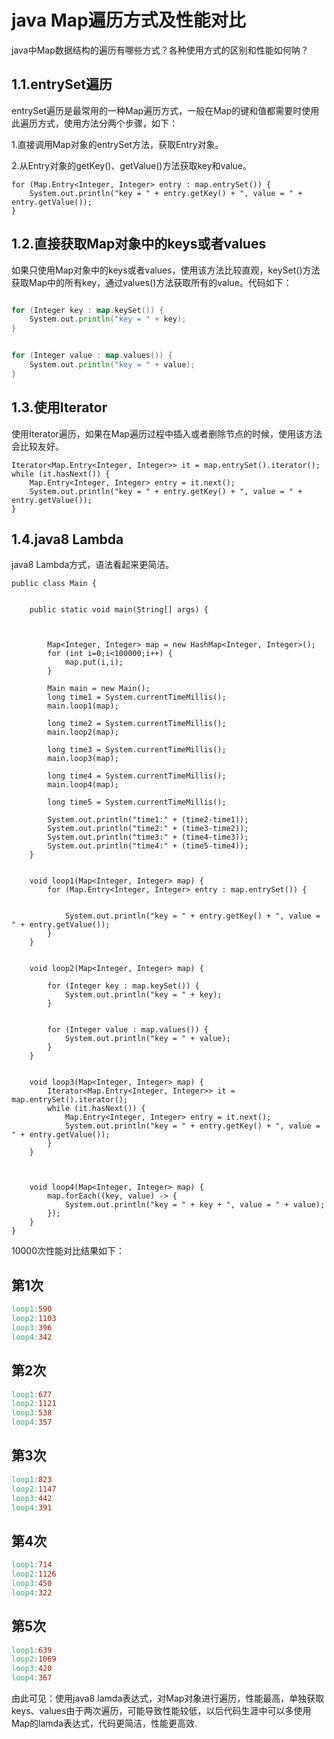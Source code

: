 # java Map遍历方式及性能对比
java中Map数据结构的遍历有哪些方式？各种使用方式的区别和性能如何呐？

1.1.entrySet遍历
--------------

entrySet遍历是最常用的一种Map遍历方式，一般在Map的键和值都需要时使用此遍历方式，使用方法分两个步骤，如下：

1.直接调用Map对象的entrySet方法，获取Entry对象。

2.从Entry对象的getKey()、getValue()方法获取key和value。

```less
for (Map.Entry<Integer, Integer> entry : map.entrySet()) {
    System.out.println("key = " + entry.getKey() + ", value = " + entry.getValue());
}

```

1.2.直接获取Map对象中的keys或者values
---------------------------

如果只使用Map对象中的keys或者values，使用该方法比较直观，keySet()方法获取Map中的所有key，通过values()方法获取所有的value。代码如下：

```go

for (Integer key : map.keySet()) {
    System.out.println("key = " + key);
}


for (Integer value : map.values()) {
    System.out.println("key = " + value);
}

```

1.3.使用Iterator
--------------

使用Iterator遍历，如果在Map遍历过程中插入或者删除节点的时候，使用该方法会比较友好。

```vbnet
Iterator<Map.Entry<Integer, Integer>> it = map.entrySet().iterator();
while (it.hasNext()) {
    Map.Entry<Integer, Integer> entry = it.next();
    System.out.println("key = " + entry.getKey() + ", value = " + entry.getValue());
}

```

1.4.java8 Lambda
----------------

java8 Lambda方式，语法看起来更简洁。

```arduino
public class Main {


    public static void main(String[] args) {

   
        
        Map<Integer, Integer> map = new HashMap<Integer, Integer>();
        for (int i=0;i<100000;i++) {
            map.put(i,i);
        }

        Main main = new Main();
        long time1 = System.currentTimeMillis();
        main.loop1(map);

        long time2 = System.currentTimeMillis();
        main.loop2(map);

        long time3 = System.currentTimeMillis();
        main.loop3(map);

        long time4 = System.currentTimeMillis();
        main.loop4(map);

        long time5 = System.currentTimeMillis();

        System.out.println("time1:" + (time2-time1));
        System.out.println("time2:" + (time3-time2));
        System.out.println("time3:" + (time4-time3));
        System.out.println("time4:" + (time5-time4));
    }

    
    void loop1(Map<Integer, Integer> map) {
        for (Map.Entry<Integer, Integer> entry : map.entrySet()) {


            System.out.println("key = " + entry.getKey() + ", value = " + entry.getValue());
        }
    }

    
    void loop2(Map<Integer, Integer> map) {
        
        for (Integer key : map.keySet()) {
            System.out.println("key = " + key);
        }

        
        for (Integer value : map.values()) {
            System.out.println("key = " + value);
        }
    }

    
    void loop3(Map<Integer, Integer> map) {
        Iterator<Map.Entry<Integer, Integer>> it = map.entrySet().iterator();
        while (it.hasNext()) {
            Map.Entry<Integer, Integer> entry = it.next();
            System.out.println("key = " + entry.getKey() + ", value = " + entry.getValue());
        }
    }

    
    
    void loop4(Map<Integer, Integer> map) {
        map.forEach((key, value) -> {
            System.out.println("key = " + key + ", value = " + value);
        });
    }
}

```

10000次性能对比结果如下：

第1次
---

```makefile
loop1:590
loop2:1103
loop3:396
loop4:342

```

第2次
---

```makefile
loop1:677
loop2:1121
loop3:538
loop4:357

```

第3次
---

```makefile
loop1:823
loop2:1147
loop3:442
loop4:391

```

第4次
---

```makefile
loop1:714
loop2:1126
loop3:450
loop4:322

```

第5次
---

```makefile
loop1:639
loop2:1069
loop3:420
loop4:367

```

由此可见：使用java8 lamda表达式，对Map对象进行遍历，性能最高，单独获取keys、values由于两次遍历，可能导致性能较低，以后代码生涯中可以多使用Map的lamda表达式，代码更简洁，性能更高效.